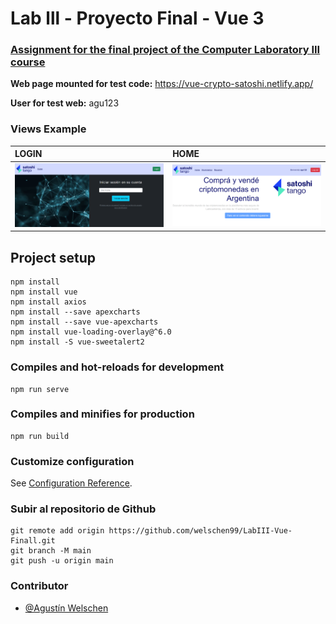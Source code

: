 # Lab lll - Proyecto Final - Vue 3

### [Assignment for the final project of the Computer Laboratory III course](https://docs.google.com/document/d/19ZKeSIIHnpYRTzKMfWqzJCE-F-JxYznScslNWIlZQYg/edit)

**Web page mounted for test code:**  https://vue-crypto-satoshi.netlify.app/
 
**User for test web:** agu123


### Views Example
| LOGIN | HOME     |
| :-------- | :------- |
| ![Logo](src/assets/imagesREADME/login_web.png)|![Logo](src/assets/imagesREADME/home_web.png) |

## Project setup
```
npm install
npm install vue
npm install axios
npm install --save apexcharts
npm install --save vue-apexcharts
npm install vue-loading-overlay@^6.0 
npm install -S vue-sweetalert2
```

### Compiles and hot-reloads for development
```
npm run serve
```

### Compiles and minifies for production
```
npm run build
```

### Customize configuration
See [Configuration Reference](https://cli.vuejs.org/config/).


### Subir al repositorio de Github
```
git remote add origin https://github.com/welschen99/LabIII-Vue-Finall.git
git branch -M main  
git push -u origin main
```
### Contributor
- [@Agustín Welschen](https://www.github.com/welschen99)
